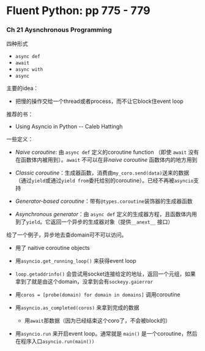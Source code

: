 # Fluent Python: pp 775 - 779

### Ch 21 Aysnchronous Programming

四种形式

- `async def`
- `await`
- `async with`
- `async`

主要的idea：

- 把慢的操作交给一个thread或者process，而不让它block住event loop

推荐的书：

- Using Asyncio in Python -- Caleb Hattingh

一些定义：

- *Naive coroutine*: 由 `async def` 定义的coroutine function （即使 `await` 没有在函数体内被用到）。`await` 不可以在非*naive coroutine* 函数体内的地方用到
- *Classic coroutine*：生成器函数，消费由`my_coro.send(data)`送来的数据（通过`yield`或通过`yield from`委托给别的coroutine）。已经不再被`asyncio`支持
- *Generator-based coroutine*：带有`@types.coroutine`装饰器的生成器函数

- *Asynchronous generator*：由 `async def` 定义的生成器方程，且函数体内用到了`yield`。它返回一个异步的生成器对象（提供`__anext__` 接口）

给了一个例子，异步地去查domain可不可以访问。

- 用了 naitive coroutine objects
- 用`asyncio.get_running_loop()` 来获得event loop

- `loop.getaddrinfo()` 会尝试用socket连接给定的地址，返回一个元组，如果拿到了就是由这个domain，没拿到会有`sockeyy.gaierror` 
- 用`coros = [probe(domain) for domain in domains]` 调用coroutine
- 用`asyncio.as_completed(coros)` 来拿到完成的数据
    - 用`await`那数据（因为已经结束这个coro了，不会被block的）

- 用`asyncio.run` 来开启event loop。通常就是 `main()` 是一个coroutine，然后在程序入口`asyncio.run(main())`
